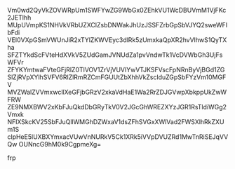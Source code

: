 Vm0wd2QyVkZOVWRpUm1SWFYwZG9WbGx0ZEhkVU1WcDBUVmM1VjFKc2JETlhh
MUpUVmpKS1NHVkVRbUZXClZsbDNWakJhUzJSSFZrbGpSbVJYQ2sweWFIbFdi
VEI0VXpGSmVWUnJiR2xTYlZKWVEyc3dlRk5zUmxkaQpXR2hvVlhwS1QyTXha
SFZTYkdScFVteHdXVkV5ZUdGamJVNUdZa1pvVndwTk1VcDVWbGh3UjFsWFVr
ZFYKYmtwaFVteGFjRlZ0TlVOV1ZrVjVUVlYwVTJKSFVscFpNRnByVjBGd1ZG
SlZjRVpXYlhSVFV6RlZlRmRZCmFGUUtZbXhhVkZsclduZGpSbFYzVm10MGFV
MVZWalZVVmxwcllXeGFjbGRzV2xkaVdHaE1Wa2RrZDJGVwpXbkppUkZwWFRW
ZE9NMXBWV2xKbFJuQkdDbGRyTkV0V2JGcGhWREZXYzJGR1RsTldiWGg2Vmxk
NFlXSkcKV25SbFJuQllWMGhDZWxaV1dsZFhSVGxXWlVad2FWSXlhRkZXUm1S
clpHeE5lUXBXYmxacVUwVnNURkV5Ck1XRk5iVVpDVUZRd1MwTnRiSEJqVVQw
OUNncG9hM0k9CgpmeXg=

frp